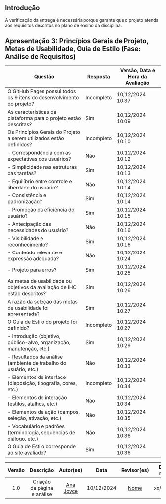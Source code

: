 ## Introdução

A verificação da entrega é necessária porque garante que o projeto atenda aos requisitos descritos no plano de ensino da disciplina.

## Apresentação 3: Princípios Gerais de Projeto, Metas de Usabilidade, Guia de Estilo (Fase: Análise de Requisitos)

| Questão                                                                                                        | Resposta     | Versão, Data e Hora da Avaliação |
| -------------------------------------------------------------------------------------------------------------- | ------------ | --------------------------------- |
| O GitHub Pages possui todos os 9 itens do desenvolvimento do projeto?                                          | Incompleto | 10/12/2024 10:37                   |
| As características da plataforma para o projeto estão descritas?                                               | Sim | 10/12/2024 10:09                  |
| Os Princípios Gerais do Projeto a serem utilizados estão definidos?                                             | Incompleto| 10/12/2024  10:10                   |
| - Correspondência com as expectativas dos usuários?                                                            | Não | 10/12/2024 10:12                     |
| - Simplicidade nas estruturas das tarefas?                                                                     | Sim | 10/12/2024 10:13                     |
| - Equilíbrio entre controle e liberdade do usuário?                                                            | Não | 10/12/2024 10:14                   |
| - Consistência e padronização?                                                                                 | Sim | 10/12/2024 10:14                   |
| - Promoção da eficiência do usuário?                                                                           | Sim | 10/12/2024 10:15                  |
| - Antecipação das necessidades do usuário?                                                                     | Não | 10/12/2024 10:16                 |
| - Visibilidade e reconhecimento?                                                                               | Sim | 10/12/2024 10:16                    |
| - Conteúdo relevante e expressão adequada?                                                                     | Não| 10/12/2024 10:24                     |
| - Projeto para erros?                                                                                          | Sim | 10/12/2024 10:25                     |
| As metas de usabilidade ou objetivos da avaliação de IHC estão descritos?                                      | Sim | 10/12/2024 10:26                    |
| A razão da seleção das metas de usabilidade foi apresentada?                                                   | Sim | 10/12/2024 10:27                    |
| O Guia de Estilo do projeto foi definido?                                                                      | Incompleto | 10/12/2024 10:27                   |
| - Introdução (objetivo, público-alvo, organização, manutenção, etc.)                                           | Sim | 10/12/2024 10:29                  |
| - Resultados da análise (ambiente de trabalho do usuário, etc.)                                                | Não | 10/12/2024 10:33                    |
| - Elementos de interface (disposição, tipografia, cores, etc.)                                                 | Incompleto | 10/12/2024 10:34                   |
| - Elementos de interação (estilos, atalhos, etc.)                                                              | Não | 10/12/2024 10:34                 |
| - Elementos de ação (campos, seleção, ativação, etc.)                                                          | Não | 10/12/2024 10:35                   |
| - Vocabulário e padrões (terminologia, sequências de diálogo, etc.)                                            | Não | 10/12/2024 10:36               |
| O Guia de Estilo corresponde ao site avaliado?                                                                 | Sim | 10/12/2024 10:36                |

| Versão |                 Descrição                 |                     Autor(es)                     |    Data    |                     Revisor(es)                     | Data de revisão |
| :----: | :--------------------------------------: | :-----------------------------------------------: | :--------: | :-------------------------------------------------: | :-------------: |
|  1.0   |            Criação da página e análise           | [Ana Joyce](https://github.com/anajoyceamorim)     | 10/12/2024 | [Nome](https://github.com/)        |   xx/12/2024    |